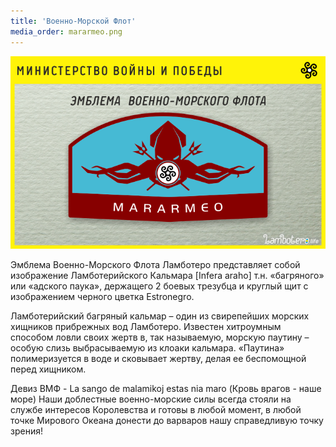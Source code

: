 ```yaml
---
title: 'Военно-Морской Флот'
media_order: mararmeo.png
---
```


![](mararmeo.png)

Эмблема Военно-Морского Флота Ламботеро представляет собой изображение Ламботерийского Кальмара [Infera araho] т.н. «багряного» или «адского паука», держащего 2 боевых трезубца и круглый щит с изображением черного цветка Estronegro.

Ламботерийский багряный кальмар – один из свирепейших морских хищников прибрежных вод Ламботеро. Известен хитроумным способом ловли своих жертв в, так называемую, морскую паутину – особую слизь выбрасываемую из клоаки кальмара. «Паутина» полимеризуется в воде и сковывает жертву, делая ее беспомощной перед хищником.

Девиз ВМФ - La sango de malamikoj estas nia maro (Кровь врагов - наше море)
Наши доблестные военно-морские силы всегда стояли на службе интересов Королевства и готовы в любой момент, в любой точке Мирового Океана донести до варваров нашу справедливую точку зрения!